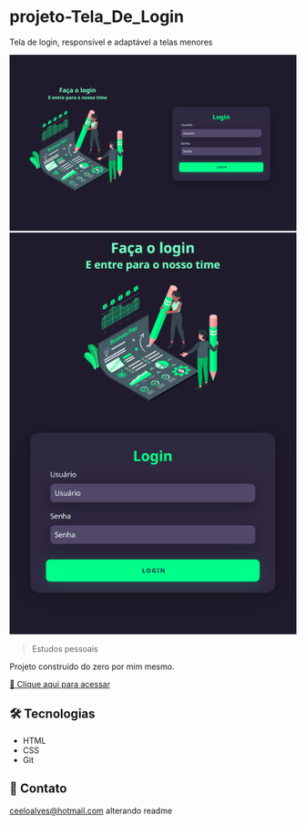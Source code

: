 # projeto-Tela_De_Login
 Tela de login, responsível e adaptável a telas menores

![preview](projeto/assets/img/PreviewG.png) ![preview](projeto/assets/img/previewP.png)


> Estudos pessoais

Projeto construído do zero por mim mesmo.

[🔗 Clique aqui para acessar](https://marcelera69.github.io/projeto-Tela_De_Login/projeto/index.html)


## 🛠 Tecnologias

- HTML
- CSS
- Git 

## 💛 Contato

ceeloalves@hotmail.com
alterando readme